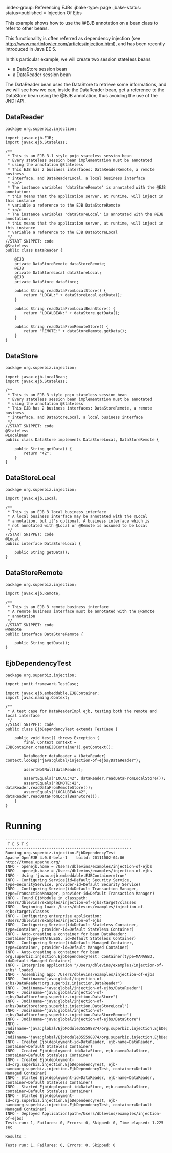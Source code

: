 :index-group:  Referencing EJBs
:jbake-type: page
:jbake-status: status=published
= Injection Of Ejbs


This example shows how to use the @EJB annotation on a bean class to refer to other beans.

This functionality is often referred as dependency injection (see
http://www.martinfowler.com/articles/injection.html), and has been recently introduced in
Java EE 5.

In this particular example, we will create two session stateless beans

  * a DataStore session bean
  * a DataReader session bean

The DataReader bean uses the DataStore to retrieve some informations, and
we will see how we can, inside the DataReader bean, get a reference to the
DataStore bean using the @EJB annotation, thus avoiding the use of the
JNDI API.

## DataReader

    package org.superbiz.injection;
    
    import javax.ejb.EJB;
    import javax.ejb.Stateless;
    
    /**
     * This is an EJB 3.1 style pojo stateless session bean
     * Every stateless session bean implementation must be annotated
     * using the annotation @Stateless
     * This EJB has 2 business interfaces: DataReaderRemote, a remote business
     * interface, and DataReaderLocal, a local business interface
     * <p/>
     * The instance variables 'dataStoreRemote' is annotated with the @EJB annotation:
     * this means that the application server, at runtime, will inject in this instance
     * variable a reference to the EJB DataStoreRemote
     * <p/>
     * The instance variables 'dataStoreLocal' is annotated with the @EJB annotation:
     * this means that the application server, at runtime, will inject in this instance
     * variable a reference to the EJB DataStoreLocal
     */
    //START SNIPPET: code
    @Stateless
    public class DataReader {
    
        @EJB
        private DataStoreRemote dataStoreRemote;
        @EJB
        private DataStoreLocal dataStoreLocal;
        @EJB
        private DataStore dataStore;
    
        public String readDataFromLocalStore() {
            return "LOCAL:" + dataStoreLocal.getData();
        }
    
        public String readDataFromLocalBeanStore() {
            return "LOCALBEAN:" + dataStore.getData();
        }
    
        public String readDataFromRemoteStore() {
            return "REMOTE:" + dataStoreRemote.getData();
        }
    }

## DataStore

    package org.superbiz.injection;
    
    import javax.ejb.LocalBean;
    import javax.ejb.Stateless;
    
    /**
     * This is an EJB 3 style pojo stateless session bean
     * Every stateless session bean implementation must be annotated
     * using the annotation @Stateless
     * This EJB has 2 business interfaces: DataStoreRemote, a remote business
     * interface, and DataStoreLocal, a local business interface
     */
    //START SNIPPET: code
    @Stateless
    @LocalBean
    public class DataStore implements DataStoreLocal, DataStoreRemote {
    
        public String getData() {
            return "42";
        }
    }

## DataStoreLocal

    package org.superbiz.injection;
    
    import javax.ejb.Local;
    
    /**
     * This is an EJB 3 local business interface
     * A local business interface may be annotated with the @Local
     * annotation, but it's optional. A business interface which is
     * not annotated with @Local or @Remote is assumed to be Local
     */
    //START SNIPPET: code
    @Local
    public interface DataStoreLocal {
    
        public String getData();
    }

## DataStoreRemote

    package org.superbiz.injection;
    
    import javax.ejb.Remote;
    
    /**
     * This is an EJB 3 remote business interface
     * A remote business interface must be annotated with the @Remote
     * annotation
     */
    //START SNIPPET: code
    @Remote
    public interface DataStoreRemote {
    
        public String getData();
    }

## EjbDependencyTest

    package org.superbiz.injection;
    
    import junit.framework.TestCase;
    
    import javax.ejb.embeddable.EJBContainer;
    import javax.naming.Context;
    
    /**
     * A test case for DataReaderImpl ejb, testing both the remote and local interface
     */
    //START SNIPPET: code
    public class EjbDependencyTest extends TestCase {
    
        public void test() throws Exception {
            final Context context = EJBContainer.createEJBContainer().getContext();
    
            DataReader dataReader = (DataReader) context.lookup("java:global/injection-of-ejbs/DataReader");
    
            assertNotNull(dataReader);
    
            assertEquals("LOCAL:42", dataReader.readDataFromLocalStore());
            assertEquals("REMOTE:42", dataReader.readDataFromRemoteStore());
            assertEquals("LOCALBEAN:42", dataReader.readDataFromLocalBeanStore());
        }
    }

# Running

    
    -------------------------------------------------------
     T E S T S
    -------------------------------------------------------
    Running org.superbiz.injection.EjbDependencyTest
    Apache OpenEJB 4.0.0-beta-1    build: 20111002-04:06
    http://tomee.apache.org/
    INFO - openejb.home = /Users/dblevins/examples/injection-of-ejbs
    INFO - openejb.base = /Users/dblevins/examples/injection-of-ejbs
    INFO - Using 'javax.ejb.embeddable.EJBContainer=true'
    INFO - Configuring Service(id=Default Security Service, type=SecurityService, provider-id=Default Security Service)
    INFO - Configuring Service(id=Default Transaction Manager, type=TransactionManager, provider-id=Default Transaction Manager)
    INFO - Found EjbModule in classpath: /Users/dblevins/examples/injection-of-ejbs/target/classes
    INFO - Beginning load: /Users/dblevins/examples/injection-of-ejbs/target/classes
    INFO - Configuring enterprise application: /Users/dblevins/examples/injection-of-ejbs
    INFO - Configuring Service(id=Default Stateless Container, type=Container, provider-id=Default Stateless Container)
    INFO - Auto-creating a container for bean DataReader: Container(type=STATELESS, id=Default Stateless Container)
    INFO - Configuring Service(id=Default Managed Container, type=Container, provider-id=Default Managed Container)
    INFO - Auto-creating a container for bean org.superbiz.injection.EjbDependencyTest: Container(type=MANAGED, id=Default Managed Container)
    INFO - Enterprise application "/Users/dblevins/examples/injection-of-ejbs" loaded.
    INFO - Assembling app: /Users/dblevins/examples/injection-of-ejbs
    INFO - Jndi(name="java:global/injection-of-ejbs/DataReader!org.superbiz.injection.DataReader")
    INFO - Jndi(name="java:global/injection-of-ejbs/DataReader")
    INFO - Jndi(name="java:global/injection-of-ejbs/DataStore!org.superbiz.injection.DataStore")
    INFO - Jndi(name="java:global/injection-of-ejbs/DataStore!org.superbiz.injection.DataStoreLocal")
    INFO - Jndi(name="java:global/injection-of-ejbs/DataStore!org.superbiz.injection.DataStoreRemote")
    INFO - Jndi(name="java:global/injection-of-ejbs/DataStore")
    INFO - Jndi(name="java:global/EjbModule355598874/org.superbiz.injection.EjbDependencyTest!org.superbiz.injection.EjbDependencyTest")
    INFO - Jndi(name="java:global/EjbModule355598874/org.superbiz.injection.EjbDependencyTest")
    INFO - Created Ejb(deployment-id=DataReader, ejb-name=DataReader, container=Default Stateless Container)
    INFO - Created Ejb(deployment-id=DataStore, ejb-name=DataStore, container=Default Stateless Container)
    INFO - Created Ejb(deployment-id=org.superbiz.injection.EjbDependencyTest, ejb-name=org.superbiz.injection.EjbDependencyTest, container=Default Managed Container)
    INFO - Started Ejb(deployment-id=DataReader, ejb-name=DataReader, container=Default Stateless Container)
    INFO - Started Ejb(deployment-id=DataStore, ejb-name=DataStore, container=Default Stateless Container)
    INFO - Started Ejb(deployment-id=org.superbiz.injection.EjbDependencyTest, ejb-name=org.superbiz.injection.EjbDependencyTest, container=Default Managed Container)
    INFO - Deployed Application(path=/Users/dblevins/examples/injection-of-ejbs)
    Tests run: 1, Failures: 0, Errors: 0, Skipped: 0, Time elapsed: 1.225 sec
    
    Results :
    
    Tests run: 1, Failures: 0, Errors: 0, Skipped: 0
    
